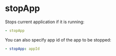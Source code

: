 # stopApp

Stops current application if it is running:

```yaml
- stopApp
```

You can also specify app id of the app to be stopped:

```yaml
- stopApp: appId
```
